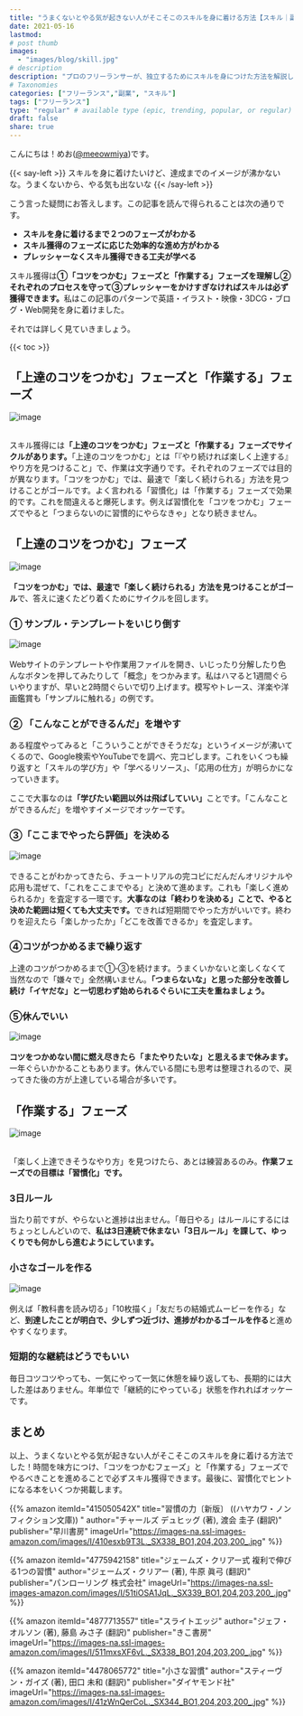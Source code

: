 ```yaml
---
title: "うまくないとやる気が起きない人がそこそこのスキルを身に着ける方法【スキル｜副業｜フリーランス】"
date: 2021-05-16
lastmod: 
# post thumb
images:
  - "images/blog/skill.jpg"
# description
description: "プロのフリーランサーが、独立するためにスキルを身につけた方法を解説します。"
# Taxonomies
categories: ["フリーランス","副業", "スキル"]
tags: ["フリーランス"]
type: "regular" # available type (epic, trending, popular, or regular)
draft: false
share: true
---
```


こんにちは！めお(<u><a href="https://twitter.com/meeowmiya" target="_blank">@meeowmiya</a></u>)です。

{{< say-left >}}
スキルを身に着けたいけど、達成までのイメージが沸かないな。うまくないから、やる気も出ないな
{{< /say-left >}}

こう言った疑問にお答えします。この記事を読んで得られることは次の通りです。
* **スキルを身に着けるまで２つのフェーズがわかる**
* **スキル獲得のフェーズに応じた効率的な進め方がわかる**
* **プレッシャーなくスキル獲得できる工夫が学べる**

スキル獲得は<span class="keiko-red">**①「コツをつかむ」フェーズと「作業する」フェーズを理解し②それぞれのプロセスを守って③プレッシャーをかけすぎなければスキルは必ず獲得できます。**</span>私はこの記事のパターンで英語・イラスト・映像・3DCG・ブログ・Web開発を身に着けました。

それでは詳しく見ていきましょう。

{{< toc >}}

## 「上達のコツをつかむ」フェーズと「作業する」フェーズ
![image](../../images/undraw/undraw_check_boxes.svg)<br><br>

スキル獲得には<span class="keiko-red">**「上達のコツをつかむ」フェーズと「作業する」フェーズでサイクルがあります。**</span>「上達のコツをつかむ」とは「『やり続ければ楽しく上達する』やり方を見つけること」で、作業は文字通りです。それぞれのフェーズでは目的が異なります。「コツをつかむ」では、最速で「楽しく続けられる」方法を見つけることがゴールです。よく言われる「習慣化」は「作業する」フェーズで効果的です。これを間違えると爆死します。例えば習慣化を「コツをつかむ」フェーズでやると「つまらないのに習慣的にやらなきゃ」となり続きません。

## 「上達のコツをつかむ」フェーズ
![image](../../images/undraw/undraw_skateboard.svg)<br><br>
<span class="keiko-red">**「コツをつかむ」では、最速で「楽しく続けられる」方法を見つけることがゴール**</span>で、答えに速くたどり着くためにサイクルを回します。

### ① サンプル・テンプレートをいじり倒す
![image](../../images/undraw/undraw_decide.svg)<br><br>
Webサイトのテンプレートや作業用ファイルを開き、いじったり分解したり色んなボタンを押してみたりして「概念」をつかみます。私はハマると1週間ぐらいやりますが、早いと2時間ぐらいで切り上げます。模写やトレース、洋楽や洋画鑑賞も「サンプルに触れる」の例です。

### ② 「こんなことができるんだ」を増やす

ある程度やってみると「こういうことができそうだな」というイメージが沸いてくるので、Google検索やYouTubeでを調べ、完コピします。これをいくつも繰り返すと「スキルの学び方」や「学べるリソース」、「応用の仕方」が明らかになっていきます。

ここで大事なのは<span class="keiko-red">**「学びたい範囲以外は飛ばしていい」**</span>ことです。「こんなことができるんだ」を増やすイメージでオッケーです。

### ③「ここまでやったら評価」を決める 
![image](../../images/undraw/undraw_checklist.svg)<br><br>
できることがわかってきたら、チュートリアルの完コピにだんだんオリジナルや応用も混ぜて、「これをここまでやる」と決めて進めます。これも「楽しく進められるか」を査定する一環です。<span class="keiko-red">**大事なのは「終わりを決める」ことで、やると決めた範囲は短くても大丈夫です。**</span>できれば短期間でやった方がいいです。終わりを迎えたら「楽しかったか」「どこを改善できるか」を査定します。

### ④コツがつかめるまで繰り返す

上達のコツがつかめるまで①‐③を続けます。うまくいかないと楽しくなくて当然なので「嫌々で」全然構いません。<span class="keiko-red">**「つまらないな」と思った部分を改善し続け「イヤだな」と一切思わず始められるぐらいに工夫を重ねましょう。**</span>

### ⑤休んでいい
![image](../../images/undraw/undraw_loading.svg)<br><br>
<span class="keiko-red">**コツをつかめない間に燃え尽きたら「またやりたいな」と思えるまで休みます。**</span>一年ぐらいかかることもあります。休んでいる間にも思考は整理されるので、戻ってきた後の方が上達している場合が多いです。

## 「作業する」フェーズ
![image](../../images/undraw/undraw_programmer.svg)<br><br>

「楽しく上達できそうなやり方」を見つけたら、あとは練習あるのみ。<span class="keiko-red">**作業フェーズでの目標は「習慣化」です。**</span>


### 3日ルール

当たり前ですが、やらないと進捗は出ません。「毎日やる」はルールにするにはちょっとしんどいので、<span class="keiko-red">**私は3日連続で休まない「3日ルール」を課して、ゆっくりでも何かしら進むようにしています。**</span>

### 小さなゴールを作る
![image](../../images/undraw/undraw_in_progress.svg)<br><br>
例えば「教科書を読み切る」「10枚描く」「友だちの結婚式ムービーを作る」など、<span class="keiko-red">**到達したことが明白で、少しずつ近づけ、進捗がわかるゴールを作る**</span>と進めやすくなります。


### 短期的な継続はどうでもいい

毎日コツコツやっても、一気にやって一気に休憩を繰り返しても、長期的には大した差はありません。年単位で「継続的にやっている」状態を作れればオッケーです。

## まとめ

以上、うまくないとやる気が起きない人がそこそこのスキルを身に着ける方法でした！時間を味方につけ、「コツをつかむフェーズ」と「作業する」フェーズでやるべきことを進めることで必ずスキル獲得できます。最後に、習慣化でヒントになる本をいくつか掲載します。

{{% amazon 
  itemId="415050542X"
  title="習慣の力〔新版〕 ((ハヤカワ・ノンフィクション文庫)) "
  author="チャールズ デュヒッグ  (著), 渡会 圭子 (翻訳)"
  publisher="早川書房"
  imageUrl="https://images-na.ssl-images-amazon.com/images/I/410esxb9T3L._SX338_BO1,204,203,200_.jpg"
%}}

{{% amazon 
  itemId="4775942158"
  title="ジェームズ・クリアー式 複利で伸びる1つの習慣"
  author="ジェームズ・クリアー (著), 牛原 眞弓 (翻訳)"
  publisher="パンローリング 株式会社"
  imageUrl="https://images-na.ssl-images-amazon.com/images/I/51tiOSA1JqL._SX339_BO1,204,203,200_.jpg"
%}}

{{% amazon 
  itemId="4877713557"
  title="スライトエッジ"
  author="ジェフ・オルソン (著), 藤島 みさ子 (翻訳)"
  publisher="きこ書房"
  imageUrl="https://images-na.ssl-images-amazon.com/images/I/511mxsXF6vL._SX338_BO1,204,203,200_.jpg"
%}}

{{% amazon 
  itemId="4478065772"
  title="小さな習慣"
  author="スティーヴン・ガイズ  (著), 田口 未和 (翻訳)"
  publisher="ダイヤモンド社"
  imageUrl="https://images-na.ssl-images-amazon.com/images/I/41zWnQerCoL._SX344_BO1,204,203,200_.jpg"
%}}